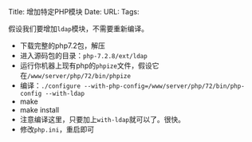 Title: 增加特定PHP模块
Date:
URL: 
Tags: 

假设我们要增加`ldap`模块，不需要重新编译。

- 下载完整的php7.2包，解压
- 进入源码包的目录：`php-7.2.8/ext/ldap`
- 运行你机器上现有php的`phpize`文件，假设它在`/www/server/php/72/bin/phpize`
- 编译：`./configure --with-php-config=/www/server/php/72/bin/php-config --with-ldap`
- make
- make install
- 注意编译这里，只要加上`with-ldap`就可以了。很快。
- 修改`php.ini`，重启即可